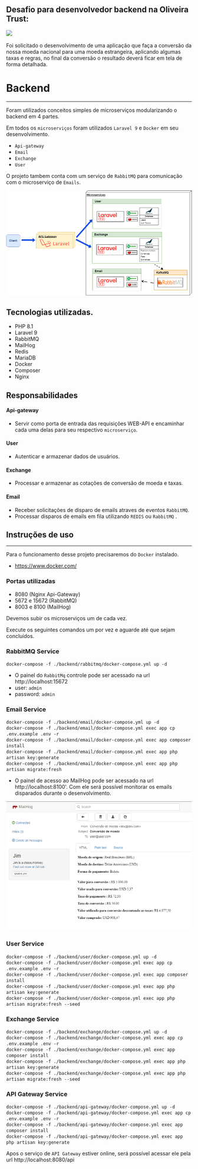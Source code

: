 
## Desafio para desenvolvedor backend na Oliveira Trust:
<p>
    <img src="https://encrypted-tbn0.gstatic.com/images?q=tbn%3AANd9GcQIAOtqQ5is5vwbcEn0ZahZfMxz1QIeAYtFfnLdkCXu1sqAGbnX" width="300">
 </p>

Foi solicitado o desenvolvimento de uma aplicação que faça a conversão da nossa moeda nacional para uma moeda estrangeira, aplicando algumas taxas e regras, no final da conversão o resultado deverá ficar em tela de forma detalhada.


# Backend

---


Foram utilizados conceitos simples de microserviços modularizando o backend em 4 partes.

Em todos os ``microserviços`` foram utilizados ``Laravel 9`` e ``Docker`` em seu desenvolvimento.

- ``Api-gateway``
- ``Email``
- ``Exchange``
- ``User``

 O projeto tambem conta com um serviço de ``RabbitMQ`` para comunicação com o microserviço de ``Emails``.


 ![art/diagram.png](art/diagram.png)


## Tecnologias utilizadas.

- PHP 8.1
- Laravel 9
- RabbitMQ
- MailHog
- Redis
- MariaDB
- Docker
- Composer
- Nginx


## Responsabilidades

#### Api-gateway

- Servir como porta de entrada das requisições WEB-API e encaminhar cada uma delas para seu respectivo ``microserviço``.

#### User

- Autenticar e armazenar dados de usuários.

#### Exchange

- Processar e armazenar as cotações de conversão de moeda e taxas.

#### Email

- Receber solicitações de disparo de emails atraves de eventos ``RabbitMQ``.
- Processar disparos de emails em fila utilizando ``REDIS`` ou ``RabbitMQ`` .


## Instruções de uso

---

Para o funcionamento desse projeto precisaremos do `Docker` instalado.
- https://www.docker.com/

### Portas utilizadas
- 8080 (Nginx Api-Gateway)
- 5672 e 15672 (RabbitMQ)
- 8003 e 8100 (MailHog)

Devemos subir os microserviços um de cada vez.

Execute os seguintes comandos um por vez e aguarde até que sejam concluídos.

### RabbitMQ Service

```
docker-compose -f ./backend/rabbitmq/docker-compose.yml up -d
```

- O painel do `RabbitMq` controle pode ser acessado na url http://localhost:15672
- user: `admin`
- password: `admin`


### Email Service

```
docker-compose -f ./backend/email/docker-compose.yml up -d
docker-compose -f ./backend/email/docker-compose.yml exec app cp .env.example .env -r
docker-compose -f ./backend/email/docker-compose.yml exec app composer install
docker-compose -f ./backend/email/docker-compose.yml exec app php artisan key:generate
docker-compose -f ./backend/email/docker-compose.yml exec app php artisan migrate:fresh
```

- O painel de acesso ao MailHog pode ser acessado na url http://localhost:8100'. Com ele será possível monitorar os emails disparados durante o desenvolvimento.

![art/email.png](art/email.png)

### User Service

```
docker-compose -f ./backend/user/docker-compose.yml up -d
docker-compose -f ./backend/user/docker-compose.yml exec app cp .env.example .env -r
docker-compose -f ./backend/user/docker-compose.yml exec app composer install
docker-compose -f ./backend/user/docker-compose.yml exec app php artisan key:generate
docker-compose -f ./backend/user/docker-compose.yml exec app php artisan migrate:fresh --seed
```

### Exchange Service

```
docker-compose -f ./backend/exchange/docker-compose.yml up -d
docker-compose -f ./backend/exchange/docker-compose.yml exec app cp .env.example .env -r
docker-compose -f ./backend/exchange/docker-compose.yml exec app composer install
docker-compose -f ./backend/exchange/docker-compose.yml exec app php artisan key:generate
docker-compose -f ./backend/exchange/docker-compose.yml exec app php artisan migrate:fresh --seed
```

### API Gateway Service

```
docker-compose -f ./backend/api-gateway/docker-compose.yml up -d
docker-compose -f ./backend/api-gateway/docker-compose.yml exec app cp .env.example .env -r
docker-compose -f ./backend/api-gateway/docker-compose.yml exec app composer install
docker-compose -f ./backend/api-gateway/docker-compose.yml exec app php artisan key:generate
```

Apos o serviço de  `API Gateway` estiver online, será possível acessar ele pela url http://localhost:8080/api


